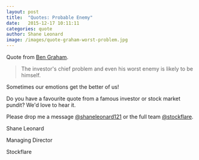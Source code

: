 ```yaml
---
layout: post
title:  "Quotes: Probable Enemy"
date:   2015-12-17 10:11:11
categories: quote
author: Shane Leonard
image: /images/quote-graham-worst-problem.jpg
---
```


Quote from [Ben Graham](https://en.wikipedia.org/wiki/Benjamin_Graham).

> The investor's chief problem and even his worst enemy is likely to be himself.

Sometimes our emotions get the better of us!

Do you have a favourite quote from a famous investor or stock market pundit? We'd love to hear it.

Please drop me a message [@shaneleonard121](https://twitter.com/shaneleonard121) or the full team [@stockflare](https://twitter.com/stockflare).

Shane Leonard

Managing Director

Stockflare